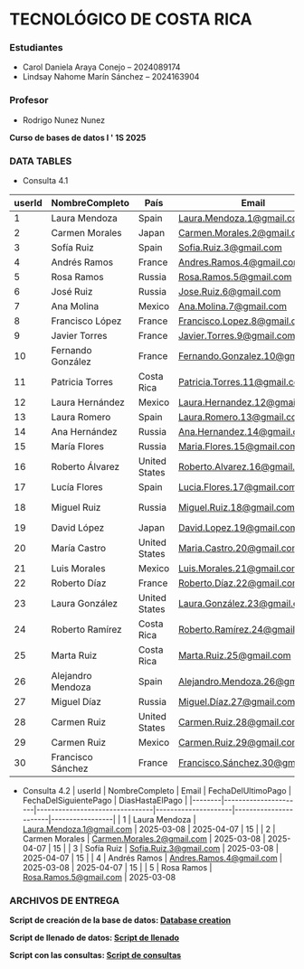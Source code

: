 # TECNOLÓGICO DE COSTA RICA
### Estudiantes
- Carol Daniela Araya Conejo – 2024089174  
- Lindsay Nahome Marín Sánchez – 2024163904

### Profesor 
- Rodrigo Nunez Nunez

**Curso de bases de datos I ' 1S 2025** 

### DATA TABLES
- Consulta 4.1

| userId | NombreCompleto       | País           | Email                          | PagosSuscripciones | MonedaOriginal           | PagosSuscripcionesEnColones |
|--------|----------------------|----------------|--------------------------------|--------------------|--------------------------|-----------------------------|
| 1      | Laura Mendoza        | Spain          | Laura.Mendoza.1@gmail.com     | 74.85              | Mexican Peso             | 94419.000000                |
| 2      | Carmen Morales       | Japan          | Carmen.Morales.2@gmail.com    | 90.24              | Japanese Yen             | 156729.600000               |
| 3      | Sofía Ruiz           | Spain          | Sofia.Ruiz.3@gmail.com        | 0.00               | Ninguna                  | 0.000000                    |
| 4      | Andrés Ramos         | France         | Andres.Ramos.4@gmail.com      | 167.87             | Euro                     | 90649.800000                |
| 5      | Rosa Ramos           | Russia         | Rosa.Ramos.5@gmail.com        | 59.42              | Mexican Peso             | 32086.800000                |
| 6      | José Ruiz            | Russia         | Jose.Ruiz.6@gmail.com         | 26.70              | Euro                     | 25218.000000                |
| 7      | Ana Molina           | Mexico         | Ana.Molina.7@gmail.com        | 29.87              | Mexican Peso             | 39106.800000                |
| 8      | Francisco López      | France         | Francisco.Lopez.8@gmail.com   | 19.87              | Japanese Yen             | 64729.800000                |
| 9      | Javier Torres        | France         | Javier.Torres.9@gmail.com     | 115.15             | Mexican Peso             | 116181.000000               |
| 10     | Fernando González    | France         | Fernando.Gonzalez.10@gmail.com| 75.00              | Japanese Yen             | 94500.000000                |
| 11     | Patricia Torres      | Costa Rica     | Patricia.Torres.11@gmail.com  | 0.00               | Ninguna                  | 0.000000                    |
| 12     | Laura Hernández      | Mexico         | Laura.Hernandez.12@gmail.com  | 134.24             | Japanese Yen             | 180489.000000               |
| 13     | Laura Romero         | Spain          | Laura.Romero.13@gmail.com     | 9.51               | Japanese Yen             | 26735.400000                |
| 14     | Ana Hernández        | Russia         | Ana.Hernandez.14@gmail.com    | 0.00               | Ninguna                  | 0.000000                    |
| 15     | María Flores         | Russia         | Maria.Flores.15@gmail.com     | 0.00               | Ninguna                  | 0.000000                    |
| 16     | Roberto Álvarez      | United States  | Roberto.Alvarez.16@gmail.com  | 15.72              | British Pound Sterling   | 14428.800000                |
| 17     | Lucía Flores         | Spain          | Lucia.Flores.17@gmail.com     | 71.71              | Mexican Peso             | 33323.400000                |
| 18     | Miguel Ruiz          | Russia         | Miguel.Ruiz.18@gmail.com      | 37.15              | British Pound Sterling   | 74061.000000                |
| 19     | David López          | Japan          | David.Lopez.19@gmail.com      | 53.34              | Euro                     | 82803.600000                |
| 20     | María Castro         | United States  | Maria.Castro.20@gmail.com     | 0.00               | Ninguna                  | 0.000000                    |
| 21     | Luis Morales         | Mexico         | Luis.Morales.21@gmail.com     | 0.00               | Ninguna                  | 0.000000                    |
| 22     | Roberto Díaz         | France         | Roberto.Díaz.22@gmail.com     | 280.61             | Mexican Peso             | 151529.400000               |
| 23     | Laura González       | United States  | Laura.González.23@gmail.com   | 154.19             | Euro                     | 83262.600000                |
| 24     | Roberto Ramírez      | Costa Rica     | Roberto.Ramírez.24@gmail.com  | 243.93             | Mexican Peso             | 131722.200000               |
| 25     | Marta Ruiz           | Costa Rica     | Marta.Ruiz.25@gmail.com       | 199.71             | Japanese Yen             | 107843.400000               |
| 26     | Alejandro Mendoza    | Spain          | Alejandro.Mendoza.26@gmail.com| 0.00               | Ninguna                  | 0.000000                    |
| 27     | Miguel Díaz          | Russia         | Miguel.Díaz.27@gmail.com      | 0.00               | Ninguna                  | 0.000000                    |
| 28     | Carmen Ruiz          | United States  | Carmen.Ruiz.28@gmail.com      | 0.00               | Ninguna                  | 0.000000                    |
| 29     | Carmen Ruiz          | Mexico         | Carmen.Ruiz.29@gmail.com      | 105.68             | Japanese Yen             | 57067.200000                |
| 30     | Francisco Sánchez    | France         | Francisco.Sánchez.30@gmail.com| 0.00               | Ninguna                  | 0.000000                    |

- Consulta 4.2
| userId | NombreCompleto       | Email                          | FechaDelUltimoPago | FechaDelSiguientePago | DiasHastaElPago |
|--------|----------------------|--------------------------------|---------------------|-----------------------|-----------------|
| 1      | Laura Mendoza        | Laura.Mendoza.1@gmail.com     | 2025-03-08          | 2025-04-07            | 15              |
| 2      | Carmen Morales       | Carmen.Morales.2@gmail.com    | 2025-03-08          | 2025-04-07            | 15              |
| 3      | Sofía Ruiz           | Sofia.Ruiz.3@gmail.com        | 2025-03-08          | 2025-04-07            | 15              |
| 4      | Andrés Ramos         | Andres.Ramos.4@gmail.com      | 2025-03-08          | 2025-04-07            | 15              |
| 5      | Rosa Ramos           | Rosa.Ramos.5@gmail.com        | 2025-03-08         


### ARCHIVOS DE ENTREGA

   **Script de creación de la base de datos: [Database creation](https://github.com/carayac/CASO-1---Entregable-/blob/c9fdaa3f14c153501cfacd025b99b108ad6bb53a/Database%20creation.sql)**
   
   **Script de llenado de datos: [Script de llenado](https://github.com/carayac/CASO-1---Entregable-/blob/399a40e040ca7bafa251516a9b4ce105cac85c3a/Script%20de%20llenado.sql)**
   
   **Script con las consultas: [Script de consultas](https://github.com/carayac/CASO-1---Entregable-/blob/8b4e91b41b88c5589590025d8f824c216f77e2a2/Script%20de%20consultas.sql)**
